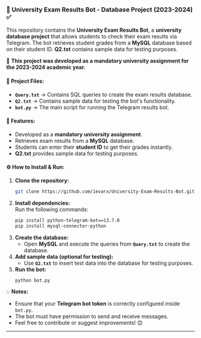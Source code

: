 
### **📌 University Exam Results Bot - Database Project (2023-2024) ✅**  

This repository contains the **University Exam Results Bot**, a **university database project** that allows students to check their exam results via Telegram. The bot retrieves student grades from a **MySQL** database based on their student ID. **Q2.txt** contains sample data for testing purposes.  

📌 **This project was developed as a mandatory university assignment for the 2023-2024 academic year.**  

#### **📂 Project Files:**  
- **`Query.txt`** → Contains SQL queries to create the exam results database.  
- **`Q2.txt`** → Contains sample data for testing the bot's functionality.  
- **`bot.py`** → The main script for running the Telegram results bot.  

#### **🚀 Features:**  
- Developed as a **mandatory university assignment**.  
- Retrieves exam results from a **MySQL** database.  
- Students can enter their **student ID** to get their grades instantly.  
- **Q2.txt** provides sample data for testing purposes.  

#### **⚙️ How to Install & Run:**  
1. **Clone the repository:**  
   ```bash
   git clone https://github.com/ievarx/University-Exam-Results-Bot.git
   ```  
2. **Install dependencies:**  
   Run the following commands:  
   ```bash
   pip install python-telegram-bot==13.7.0  
   pip install mysql-connector-python  
   ```  
3. **Create the database:**  
   - Open **MySQL** and execute the queries from **`Query.txt`** to create the database.  
4. **Add sample data (optional for testing):**  
   - Use **`Q2.txt`** to insert test data into the database for testing purposes.  
5. **Run the bot:**  
   ```bash
   python bot.py  
   ```  

💡 **Notes:**  
- Ensure that your **Telegram bot token** is correctly configured inside `bot.py`.  
- The bot must have permission to send and receive messages.  
- Feel free to contribute or suggest improvements! 😊  

---
